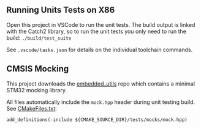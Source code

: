 
## Running Units Tests on X86

Open this project in VSCode to run the unit tests. The build output is linked with the Catch2 library, so to run the unit tests you only need to run the build:
`./build/test_suite`

See `.vscode/tasks.json` for details on the individual toolchain commands.

## CMSIS Mocking

This project downloads the [embedded_utils](https://github.com/cracked-machine/embedded_utils/tree/main/tests) repo which contains a minimal STM32 mocking library.

All files automatically include the `mock.hpp` header during unit testing build. See [CMakeFiles.txt](../CMakeLists.txt#L14):

```
add_definitions(-include ${CMAKE_SOURCE_DIR}/tests/mocks/mock.hpp) 
```


